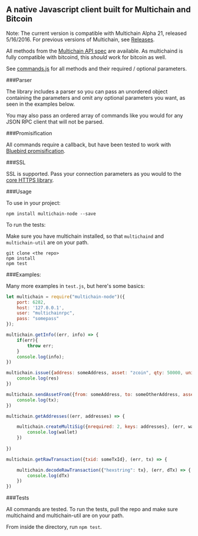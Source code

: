 A native Javascript client built for Multichain and Bitcoin
---------------------------------------------------

Note: The current version is compatible with Multichain Alpha 21, released 5/16/2016. For previous versions of Multichain, see [Releases](https://github.com/scoin/multichain-node/releases).

All methods from the [Multichain API spec](http://www.multichain.com/developers/json-rpc-api/) are available. As multichaind is fully compatible with bitcoind, this _should_ work for bitcoin as well.

See [commands.js](https://github.com/scoin/multichain-node/blob/development/lib/commands.js) for all methods and their required / optional parameters. 

###Parser

The library includes a parser so you can pass an unordered object containing the parameters and omit any optional parameters you want, as seen in the examples below. 

You may also pass an ordered array of commands like you would for any JSON RPC client that will not be parsed.

###Promisification

All commands require a callback, but have been tested to work with [Bluebird promisification](http://bluebirdjs.com/docs/api/promisification.html).

###SSL

SSL is supported. Pass your connection parameters as you would to the [core HTTPS library](https://nodejs.org/api/https.html#https_https_globalagent).

###Usage

To use in your project:

```
npm install multichain-node --save
```

To run the tests:

Make sure you have multichain installed, so that `multichaind` and `multichain-util` are on your path.

```
git clone <the repo>
npm install
npm test
```

###Examples:

Many more examples in `test.js`, but here's some basics:
       
```javascript 
let multichain = require("multichain-node")({
    port: 6282,
    host: '127.0.0.1',
    user: "multichainrpc",
    pass: "somepass"
});

multichain.getInfo((err, info) => {
    if(err){
        throw err;
    }
    console.log(info);
})

multichain.issue({address: someAddress, asset: "zcoin", qty: 50000, units: 0.01, details: {hello: "world"}}, (err, res) => {
    console.log(res)
})

multichain.sendAssetFrom({from: someAddress, to: someOtherAddress, asset: "zcoin", qty: 5}, (err, tx) => {
    console.log(tx);
})

multichain.getAddresses((err, addresses) => {

    multichain.createMultiSig({nrequired: 2, keys: addresses}, (err, wallet) => {
        console.log(wallet)
    })
    
})

multichain.getRawTransaction({txid: someTxId}, (err, tx) => {

    multichain.decodeRawTransaction({"hexstring": tx}, (err, dTx) => {
        console.log(dTx)
    })
})


```
###Tests

All commands are tested. To run the tests, pull the repo and make sure multichaind and multichain-util are on your path.

From inside the directory, run `npm test`.
